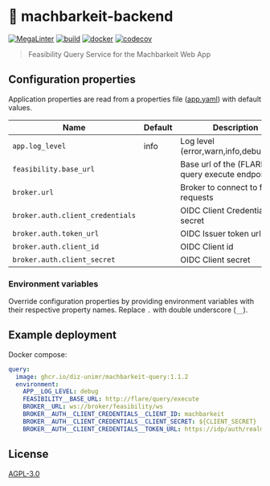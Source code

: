# 🦾 machbarkeit-backend

[![MegaLinter](https://github.com/diz-unimr/machbarkeit-query/actions/workflows/mega-linter.yml/badge.svg)](https://github.com/diz-unimr/machbarkeit-query/actions/workflows/mega-linter.yml)
[![build](https://github.com/diz-unimr/machbarkeit-query/actions/workflows/build.yaml/badge.svg)](https://github.com/diz-unimr/machbarkeit-query/actions/workflows/build.yaml)
[![docker](https://github.com/diz-unimr/machbarkeit-query/actions/workflows/release.yaml/badge.svg)](https://github.com/diz-unimr/machbarkeit-query/actions/workflows/release.yaml)
[![codecov](https://codecov.io/gh/diz-unimr/machbarkeit-query/graph/badge.svg?token=Izcyq8RwyX)](https://codecov.io/gh/diz-unimr/machbarkeit-query)


> Feasibility Query Service for the Machbarkeit Web App


## Configuration properties

Application properties are read from a properties file ([app.yaml](./app.yaml)) with default values.

| Name                             | Default | Description                                    |
|----------------------------------|---------|------------------------------------------------|
| `app.log_level`                  | info    | Log level (error,warn,info,debug,trace)        |
| `feasibility.base_url`           |         | Base url of the (FLARE) query execute endpoint |
| `broker.url`                     |         | Broker to connect to for requests              |
| `broker.auth.client_credentials` |         | OIDC Client Credentials secret                 |
| `broker.auth.token_url`          |         | OIDC Issuer token url                          |
| `broker.auth.client_id`          |         | OIDC Client id                                 |
| `broker.auth.client_secret`      |         | OIDC Client secret                             |

### Environment variables

Override configuration properties by providing environment variables with their respective property names. Replace `.`
with double underscore (`__`).

## Example deployment

Docker compose:

```yaml
query:
  image: ghcr.io/diz-unimr/machbarkeit-query:1.1.2
  environment:
    APP__LOG_LEVEL: debug
    FEASIBILITY__BASE_URL: http://flare/query/execute
    BROKER__URL: ws://broker/feasibility/ws
    BROKER__AUTH__CLIENT_CREDENTIALS__CLIENT_ID: machbarkeit
    BROKER__AUTH__CLIENT_CREDENTIALS__CLIENT_SECRET: ${CLIENT_SECRET}
    BROKER__AUTH__CLIENT_CREDENTIALS__TOKEN_URL: https://idp/auth/realms/Machbarkeit/protocol/openid-connect/token
```

## License

[AGPL-3.0](https://www.gnu.org/licenses/agpl-3.0.en.html)
